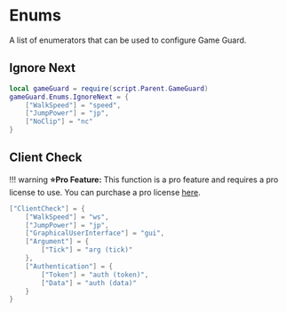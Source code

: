 # Enums
A list of enumerators that can be used to configure Game Guard.

## Ignore Next

```lua linenums="1"
local gameGuard = require(script.Parent.GameGuard)
gameGuard.Enums.IgnoreNext = {
    ["WalkSpeed"] = "speed",
    ["JumpPower"] = "jp",
    ["NoClip"] = "nc"
}
```

## Client Check
!!! warning
    **⭐Pro Feature:** This function is a pro feature and requires a pro license to use. You can purchase a pro license [here](https://discord.gg/2F4CJFhVwv).

```lua linenums="1"
["ClientCheck"] = {
    ["WalkSpeed"] = "ws",
    ["JumpPower"] = "jp",
    ["GraphicalUserInterface"] = "gui",
    ["Argument"] = {
        ["Tick"] = "arg (tick)"
    },
    ["Authentication"] = {
        ["Token"] = "auth (token)",
        ["Data"] = "auth (data)"
    }
}
```
